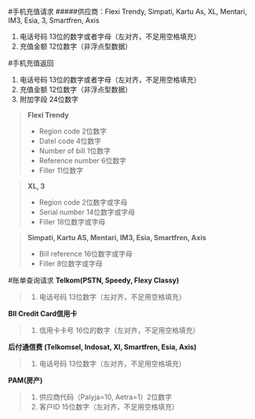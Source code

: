 #手机充值请求
#####供应商：Flexi Trendy, Simpati, Kartu As, XL, Mentari, IM3, Esia, 3, Smartfren, Axis
1. 电话号码 13位的数字或者字母（左对齐，不足用空格填充）
2. 充值金额 12位数字（非浮点型数据）
    
#手机充值返回
1. 电话号码 13位的数字或者字母（左对齐，不足用空格填充）
2. 充值金额 12位数字（非浮点型数据）
3. 附加字段 24位数字
    
> **Flexi Trendy**
>- Region code 2位数字
>- Datel code 4位数字
>- Number of bill 1位数字
>- Reference number 6位数字
>- Filler 11位数字
    
> **XL, 3**
>- Region code 2位数字或字母
>- Serial number 14位数字或字母
>- Filler 18位数字或字母
    
> **Simpati, Kartu AS, Mentari, IM3, Esia, Smartfren, Axis**
>- Bill reference 16位数字或字母
>- Filler 8位数字或字母

#账单查询请求
**Telkom(PSTN, Speedy, Flexy Classy)**
>1. 电话号码 13位数字（左对齐，不足用空格填充）
    
**BII Credit Card信用卡**
>1. 信用卡卡号 16位的数字（左对齐，不足用空格填充）
    
**后付通信费 (Telkomsel, Indosat, Xl, Smartfren, Esia, Axis)**
>1. 电话号码 13位数字（左对齐，不足用空格填充）
    
**PAM(房产)**
>1. 供应商代码（Palyja=10, Aetra=1）2位数字
>2. 客户ID 15位数字（左对齐，不足用空格填充）
